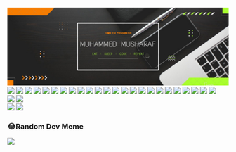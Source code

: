 <br>
<img src="/TIME TO PROGRESS.jpg" />
<api href="https://quotes-github-readme.vercel.app/api?type=horizontal&theme=matrix"/>
<a href="https://www.codechef.com/users/musharaf_007"><img src="https://img.shields.io/badge/Codechef-%23B92B27.svg?&style=for-the-badge&logo=Codechef&logoColor=white" /></a>
<a href="https://www.facebook.com/musharaf.richu/"><img src="https://img.shields.io/badge/Facebook-1877F2?style=for-the-badge&logo=facebook&logoColor=white" /></a>
<a href="https://www.goodreads.com/user/show/124651538-muhammed-musharaf"><img src="https://img.shields.io/badge/Goodreads-372213?style=for-the-badge&logo=goodreads&logoColor=white" /></a>
<a href="https://www.hackerearth.com/@mohammedmusharafnilambur"><img src="https://img.shields.io/badge/HackerEarth-%232C3454.svg?&style=for-the-badge&logo=HackerEarth&logoColor=Blue" /></a>
<a href="https://www.hackerrank.com/mohammedmushara1"><img src="https://img.shields.io/badge/-Hackerrank-2EC866?style=for-the-badge&logo=HackerRank&logoColor=white" /></a>
<a href="https://www.instagram.com/mu_sha_raf_/"><img src="https://img.shields.io/badge/Instagram-E4405F?style=for-the-badge&logo=instagram&logoColor=white" /></a>
<a href="https://leetcode.com/mohammedmusharafnilambur/"><img src="https://img.shields.io/badge/-LeetCode-FFA116?style=for-the-badge&logo=LeetCode&logoColor=black" /></a>
<a href="https://www.linkedin.com/in/muhammedmusharaf007/"><img src="https://img.shields.io/badge/LinkedIn-0077B5?style=for-the-badge&logo=linkedin&logoColor=white" /></a>
<a href="https://www.quora.com/profile/Muhammed-Musharaf"><img src="https://img.shields.io/badge/Quora-%23B92B27.svg?&style=for-the-badge&logo=Quora&logoColor=white" /></a>
<a href="https://www.snapchat.com/add/musharaf_richu?share_id=sSVUkxF7swY&locale=en-GB"><img src="https://img.shields.io/badge/Snapchat-FFFC00?style=for-the-badge&logo=snapchat&logoColor=white" /></a>
<a href="https://www.sololearn.com/profile/8719979"><img src="https://img.shields.io/badge/-Sololearn-3a464b?style=for-the-badge&logo=Sololearn&logoColor=white" /></a>
<a href="https://twitter.com/Md_Musharaf_007"><img src="https://img.shields.io/badge/Twitter-1DA1F2?style=for-the-badge&logo=twitter&logoColor=white" /></a>
<a href="https://auth.geeksforgeeks.org/user/mohammedmusharaf007/saved-articles/"><img src="https://img.shields.io/badge/GeeksforGeeks-298D46?style=for-the-badge&logo=geeksforgeeks&logoColor=white" /></a>
<a href="https://csstories.code.blog/"><img src="https://img.shields.io/badge/Wordpress-21759B?style=for-the-badge&logo=wordpress&logoColor=white" /></a>
<a href="mailto:mohammedmusharafnilambur@gmail.com, muhammed_b190223mt@nitc.ac.in, muhammedmusharaf2000@gmail.com"><img src="https://img.shields.io/badge/Gmail-D14836?style=for-the-badge&logo=gmail&logoColor=white" /></a>
<a href="wa.me/+918606854901"><img src="https://img.shields.io/badge/WhatsApp-25D366?style=for-the-badge&logo=whatsapp&logoColor=white" /></a>
<a href="https://www.codecademy.com/profiles/muhammedMusharaf0070338916416"><img src="https://img.shields.io/badge/Codecademy-FFF0E5?style=for-the-badge&logo=codecademy&logoColor=303347" /></a>
<a href="https://profile.codingninjas.com/f59c30e7-b3eb-4e17-82e3-9443b114ca31"><img src="https://img.shields.io/badge/coding%20ninjas-DD6620?style=for-the-badge&logo=codingninjas&logoColor=white" /></a>
<a href="https://www.coursera.org/user/0c74bece56f7b4fb6a431baaed4019d6"><img src="https://img.shields.io/badge/Coursera-0056D2?style=for-the-badge&logo=Coursera&logoColor=white" /></a>
<a href="https://www.datacamp.com/profile/mohammedmusharafnilambur"><img src="https://img.shields.io/badge/Datacamp-05192D?style=for-the-badge&logo=datacamp&logoColor=65FF8F" /></a>
<a href="https://www.duolingo.com/profile/Musharaf007"><img src="https://img.shields.io/badge/Duolingo-58CC02?style=for-the-badge&logo=Duolingo&logoColor=white" /></a>
<a href="https://www.freecodecamp.org/MuhammedMusharaf007"><img src="https://img.shields.io/badge/freecodecamp-27273D?style=for-the-badge&logo=freecodecamp&logoColor=white" /></a>
<a href="https://www.udemy.com/user/m-ric-3/"><img src="https://img.shields.io/badge/Udemy-EC5252?style=for-the-badge&logo=Udemy&logoColor=white" /></a>
<a href="https://www.notion.so/Stuff-to-get-done-8c5a779164934e34aeecab953872b60f"><img src="https://img.shields.io/badge/Notion-000000?style=for-the-badge&logo=notion&logoColor=white" /></a>
<br>
<div>
  <img style="width:50% inline" src="https://github-readme-stats.vercel.app/api/?username=MuhammedMusharaf007&show_icons=true&theme=merko&layout=compact" />
  <img style="width:50% inline" src="https://github-readme-streak-stats.herokuapp.com/?user=MuhammedMusharaf007&theme=dark&layout=compact" />
</div>
<div>
  <img src="https://github-readme-stats.vercel.app/api/top-langs/?username=MuhammedMusharaf007&show_icons=true&theme=radical&layout=compact" />
  <img src="https://github-profile-trophy.vercel.app/?username=MuhammedMusharaf007&theme=matrix&layout=compact" />
</div>

### 😂Random Dev Meme
<img src="https://random-memer.herokuapp.com/" width="512px"/>
<!--START_SECTION:waka-->
<!-- -->
<!--END_SECTION:waka-->
